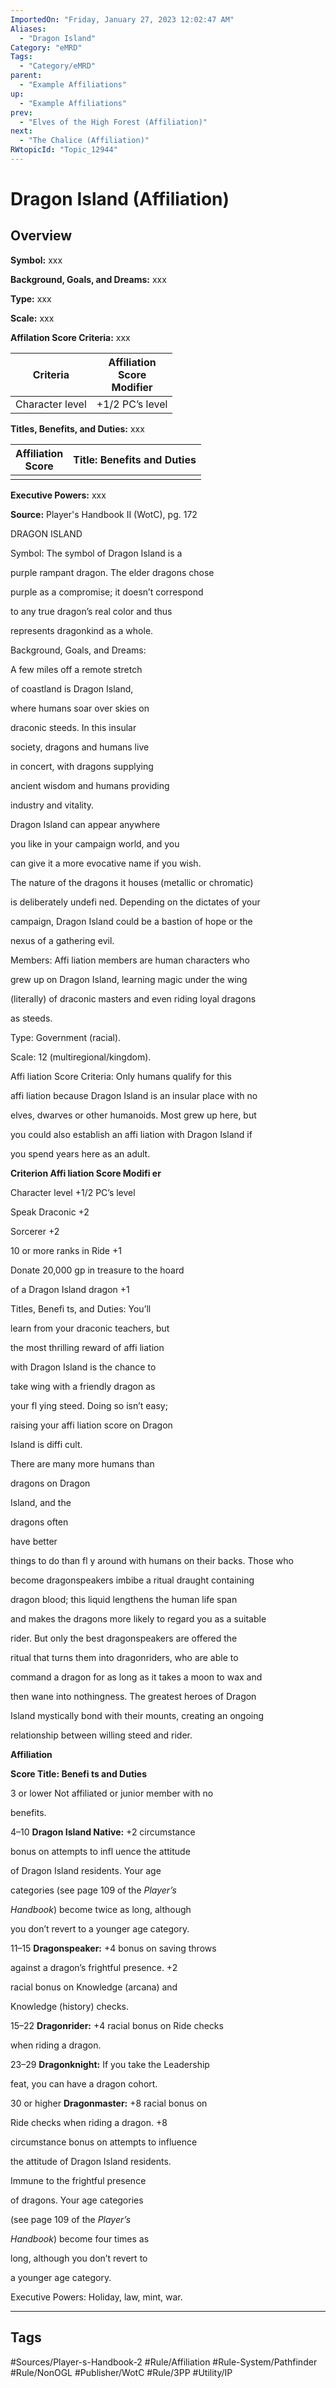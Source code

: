 ```yaml
---
ImportedOn: "Friday, January 27, 2023 12:02:47 AM"
Aliases:
  - "Dragon Island"
Category: "eMRD"
Tags:
  - "Category/eMRD"
parent:
  - "Example Affiliations"
up:
  - "Example Affiliations"
prev:
  - "Elves of the High Forest (Affiliation)"
next:
  - "The Chalice (Affiliation)"
RWtopicId: "Topic_12944"
---
```

# Dragon Island (Affiliation)
## Overview
**Symbol:**  xxx

**Background, Goals, and Dreams:**  xxx

**Type:**  xxx

**Scale:** xxx

**Affilation Score Criteria:** xxx


| **Criteria** | **Affiliation** <br>**Score** <br>**Modifier** |
|---|---|
| Character level | +1/2 PC’s level |

**Titles, Benefits, and Duties:** xxx


| **Affiliation**<br>**Score** | **Title: Benefits and Duties** |
|---|---|
| |  |

**Executive Powers:** xxx

**Source:** Player's Handbook II (WotC), pg. 172

DRAGON ISLAND

Symbol: The symbol of Dragon Island is a

purple rampant dragon. The elder dragons chose

purple as a compromise; it doesn’t correspond

to any true dragon’s real color and thus

represents dragonkind as a whole.

Background, Goals, and Dreams:

A few miles off a remote stretch

of coastland is Dragon Island,

where humans soar over skies on

draconic steeds. In this insular

society, dragons and humans live

in concert, with dragons supplying

ancient wisdom and humans providing

industry and vitality.

Dragon Island can appear anywhere

you like in your campaign world, and you

can give it a more evocative name if you wish.

The nature of the dragons it houses (metallic or chromatic)

is deliberately undefi ned. Depending on the dictates of your

campaign, Dragon Island could be a bastion of hope or the

nexus of a gathering evil.

Members: Affi liation members are human characters who

grew up on Dragon Island, learning magic under the wing

(literally) of draconic masters and even riding loyal dragons

as steeds.

Type: Government (racial).

Scale: 12 (multiregional/kingdom).

Affi liation Score Criteria: Only humans qualify for this

affi liation because Dragon Island is an insular place with no

elves, dwarves or other humanoids. Most grew up here, but

you could also establish an affi liation with Dragon Island if

you spend years here as an adult.

**Criterion Affi liation Score Modifi er**

Character level +1/2 PC’s level

Speak Draconic +2

Sorcerer +2

10 or more ranks in Ride +1

Donate 20,000 gp in treasure to the hoard

of a Dragon Island dragon +1

Titles, Benefi ts, and Duties: You’ll

learn from your draconic teachers, but

the most thrilling reward of affi liation

with Dragon Island is the chance to

take wing with a friendly dragon as

your fl ying steed. Doing so isn’t easy;

raising your affi liation score on Dragon

Island is diffi cult.

There are many more humans than

dragons on Dragon

Island, and the

dragons often

have better

things to do than fl y around with humans on their backs. Those who

become dragonspeakers imbibe a ritual draught containing

dragon blood; this liquid lengthens the human life span

and makes the dragons more likely to regard you as a suitable

rider. But only the best dragonspeakers are offered the

ritual that turns them into dragonriders, who are able to

command a dragon for as long as it takes a moon to wax and

then wane into nothingness. The greatest heroes of Dragon

Island mystically bond with their mounts, creating an ongoing

relationship between willing steed and rider.

**Affiliation**

**Score Title: Benefi ts and Duties**

3 or lower Not affiliated or junior member with no

benefits.

4–10 **Dragon Island Native:** +2 circumstance

bonus on attempts to infl uence the attitude

of Dragon Island residents. Your age

categories (see page 109 of the *Player’s*

*Handbook*) become twice as long, although

you don’t revert to a younger age category.

11–15 **Dragonspeaker:** +4 bonus on saving throws

against a dragon’s frightful presence. +2

racial bonus on Knowledge (arcana) and

Knowledge (history) checks.

15–22 **Dragonrider:** +4 racial bonus on Ride checks

when riding a dragon.

23–29 **Dragonknight:** If you take the Leadership

feat, you can have a dragon cohort.

30 or higher **Dragonmaster:** +8 racial bonus on

Ride checks when riding a dragon. +8

circumstance bonus on attempts to influence

the attitude of Dragon Island residents.

Immune to the frightful presence

of dragons. Your age categories

(see page 109 of the *Player’s*

*Handbook*) become four times as

long, although you don’t revert to

a younger age category.

Executive Powers: Holiday, law, mint, war.


---
## Tags
#Sources/Player-s-Handbook-2 #Rule/Affiliation #Rule-System/Pathfinder #Rule/NonOGL #Publisher/WotC #Rule/3PP #Utility/IP

